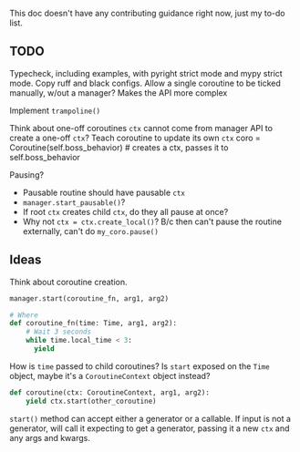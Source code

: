 This doc doesn't have any contributing guidance right now, just my to-do list.

## TODO

Typecheck, including examples, with pyright strict mode and mypy strict mode.
Copy ruff and black configs.
Allow a single coroutine to be ticked manually, w/out a manager?
    Makes the API more complex

Implement `trampoline()`

Think about one-off coroutines
    `ctx` cannot come from manager
    API to create a one-off `ctx`?
    Teach coroutine to update its own `ctx`
    coro = Coroutine(self.boss_behavior) # creates a ctx, passes it to self.boss_behavior

Pausing?
- Pausable routine should have pausable `ctx`
- `manager.start_pausable()`?
- If root `ctx` creates child `ctx`, do they all pause at once?
- Why not `ctx = ctx.create_local()`?  B/c then can't pause the routine externally, can't do `my_coro.pause()`

## Ideas

Think about coroutine creation.

```python
manager.start(coroutine_fn, arg1, arg2)

# Where
def coroutine_fn(time: Time, arg1, arg2):
    # Wait 3 seconds
    while time.local_time < 3:
      yield
```

How is `time` passed to child coroutines?  Is `start` exposed on the `Time` object, maybe it's a `CoroutineContext` object instead?

```python
def coroutine(ctx: CoroutineContext, arg1, arg2):
    yield ctx.start(other_coroutine)

```

`start()` method can accept either a generator or a callable.  If input is not a generator, will call it expecting to get a generator, passing it a new `ctx` and any args and kwargs.
